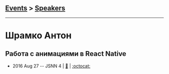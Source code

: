## [Events](../README.md) > [Speakers](../speakers.md)
---

# Шрамко Антон

## Работа с анимациями в React Native
- 2016 Aug 27 -- JSNN 4  | [:notebook:](http://slides.com/friktor/react-native-animations#/) | [:octocat:](https://github.com/friktor/react-animations-example-it52-jsnn-4) 
